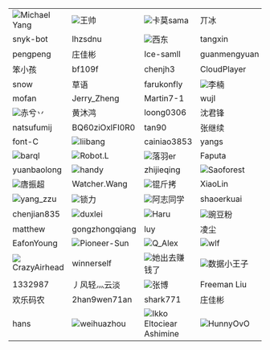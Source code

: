 |     |     |     |     |     |
|-----|-----|-----|-----|-----|
|![](https://foruda.gitee.com/avatar/1676898191051702081/61279_fuhai_1578915942.png!avatar30)Michael Yang|![](https://foruda.gitee.com/avatar/1698661375322784129/7984572_suomm_1698661375.png!avatar30)王帅|![](https://foruda.gitee.com/avatar/1691636027051962328/11233353_kamo-sama_1691636027.png!avatar30)卡莫sama|丌冰|![](https://foruda.gitee.com/avatar/1691044597656855579/7563907_lifejwang11_1691044597.png!avatar30)life|
|snyk-bot|lhzsdnu|![](https://foruda.gitee.com/avatar/1683858335519306352/15535_noear_admin_1683858335.png!avatar30)西东|tangxin|Font_C|
|pengpeng|庄佳彬|Ice-samll|guanmengyuan|![](https://foruda.gitee.com/avatar/1697612161781835336/7870258_wchopper_1697612161.png!avatar30)王超|
|笨小孩|bf109f|chenjh3|CloudPlayer|Jerry|
|snow|草语|farukonfly|![](https://foruda.gitee.com/avatar/1694759381586775676/568596_qq925966998_1694759381.png!avatar30)李楠|菜鸟3853|
|mofan|Jerry_Zheng|Martin7-1|wujl|![](https://foruda.gitee.com/avatar/1676895504036051867/8807_piggsoft_1578914592.jpg!avatar30)piggsoft|
|![](https://foruda.gitee.com/avatar/1674286432514482953/4807650_fandai_fandaidzsw_1674286432.png!avatar30)赤兮丷|黄沐鸿|loong0306|沈君锋|![](https://foruda.gitee.com/avatar/1691034002435340221/1920167_qimincow_1691034002.png!avatar30)英雄路|
|natsufumij|BQ60ziOxlFI0R0|tan90|张继续|aqnghu|
|font-C|![](https://foruda.gitee.com/avatar/1677053740056224121/5462387_i_tell_you_1618064317.png!avatar30)liibang|cainiao3853|yangs|lcxw|
|![](https://foruda.gitee.com/avatar/1702438316292746960/8789215_barql_1702438316.png!avatar30)barql|![](https://foruda.gitee.com/avatar/1677086127012961929/7598208_robot-l_1590219712.png!avatar30)Robot.L|![](https://foruda.gitee.com/avatar/1695378372753910643/2130728_lemonbx_1695378372.png!avatar30)落羽er|Faputa|qixy|
|yuanbaolong|![](https://foruda.gitee.com/avatar/1678377314939642686/1604115_handy-git_1678377314.png!avatar30)handy|zhijieqing|![](https://foruda.gitee.com/avatar/1674121508509280199/9288653_saoforestt_1674121508.png!avatar30)Saoforest|![](https://foruda.gitee.com/avatar/1677237805724097193/11485875_bygkn_1660893367.png!avatar30)bygkn|
|![](https://foruda.gitee.com/avatar/1676906219947351575/342237_tangzc_1629796763.png!avatar30)唐振超|Watcher.Wang|![](https://foruda.gitee.com/avatar/1676978624694631546/1600987_youthdream_1592959590.png!avatar30)锟斤拷|XiaoLin|zhongyong|
|![](https://foruda.gitee.com/avatar/1677111694079591934/8088436_yang-zzu_1604969134.png!avatar30)yang_zzu|![](https://foruda.gitee.com/avatar/1676895416224286260/8331_chaosforever_1578914555.png!avatar30)锁力|![](https://foruda.gitee.com/avatar/1679885039814030308/5151444_yangbuyi_1679885039.png!avatar30)阿志同学|shaoerkuai|meichenhui|
|chenjian835|![](https://foruda.gitee.com/avatar/1676896562075035262/20021_duxlei_1578915302.png!avatar30)duxlei|![](https://foruda.gitee.com/avatar/1676896586274105369/20327_cnscoo_1578915320.jpg!avatar30)Haru|![](https://foruda.gitee.com/avatar/1676905453682965545/327218_gm173119755_1648555045.png!avatar30)豌豆粉|涛声依旧|
|matthew|gongzhongqiang|luy|凌尘|Alex|
|EafonYoung|![](https://foruda.gitee.com/avatar/1677170868635098448/9319924_pioneer-sun_1624354686.png!avatar30)Pioneer-Sun|![](https://foruda.gitee.com/avatar/1677166292370951564/9173563_q-alex_1627784508.png!avatar30)Q_Alex|![](https://foruda.gitee.com/avatar/1677052070334379576/5421002_wlf213_1612139033.png!avatar30)wlf|Lionel|
|![](https://foruda.gitee.com/avatar/1676898238064465096/61541_whitedolphin_1578915956.png!avatar30)CrazyAirhead|winnerself|![](https://foruda.gitee.com/avatar/1677182504887358627/9655223_animal553_1631088642.png!avatar30)她出去赚钱了|![](https://foruda.gitee.com/avatar/1694921912224475489/8702036_dataprince_1694921912.png!avatar30)数据小王子|XiaoLin|
|1332987|丿风轻灬云淡|![](https://foruda.gitee.com/avatar/1703832348210958955/7966959_zhang-bo-bo_1703832348.png!avatar30)张博|Freeman Liu|大周|
|欢乐码农|2han9wen71an|shark771|庄佳彬|_FLOW__|
|hans|![](https://foruda.gitee.com/avatar/1677062003782215413/5643954_wei_hua_zhou_1653878946.png!avatar30)weihuazhou|![](https://foruda.gitee.com/avatar/1677162544015233775/9094323_lymph_java_1624796992.png!avatar30)Ikko Eltociear Ashimine|![](https://foruda.gitee.com/avatar/1677173250729036908/9369933_hunnyovo_1650792499.png!avatar30)HunnyOvO|dgmico|

